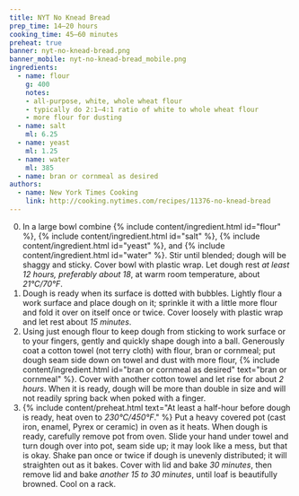 ```yaml
---
title: NYT No Knead Bread
prep_time: 14–20 hours
cooking_time: 45–60 minutes
preheat: true
banner: nyt-no-knead-bread.png
banner_mobile: nyt-no-knead-bread_mobile.png
ingredients:
  - name: flour
    g: 400
    notes:
    - all-purpose, white, whole wheat flour
    - typically do 2:1–4:1 ratio of white to whole wheat flour
    - more flour for dusting
  - name: salt
    ml: 6.25
  - name: yeast
    ml: 1.25
  - name: water
    ml: 385
  - name: bran or cornmeal as desired
authors:
  - name: New York Times Cooking
    link: http://cooking.nytimes.com/recipes/11376-no-knead-bread
---
```


0. In a large bowl combine {% include content/ingredient.html id="flour" %}, {% include content/ingredient.html id="salt" %}, {% include content/ingredient.html id="yeast" %}, and {% include content/ingredient.html id="water" %}. Stir until blended; dough will be shaggy and sticky. Cover bowl with plastic wrap. Let dough rest *at least 12 hours, preferably about 18*, at warm room temperature, about *21°C/70°F*.
0. Dough is ready when its surface is dotted with bubbles. Lightly flour a work surface and place dough on it; sprinkle it with a little more flour and fold it over on itself once or twice. Cover loosely with plastic wrap and let rest about *15 minutes*.
0. Using just enough flour to keep dough from sticking to work surface or to your fingers, gently and quickly shape dough into a ball. Generously coat a cotton towel (not terry cloth) with flour, bran or cornmeal; put dough seam side down on towel and dust with more flour, {% include content/ingredient.html id="bran or cornmeal as desired" text="bran or cornmeal" %}. Cover with another cotton towel and let rise for about *2 hours*. When it is ready, dough will be more than double in size and will not readily spring back when poked with a finger.
0. {% include content/preheat.html text="At least a half-hour before dough is ready, heat oven to *230°C/450°F*." %} Put a heavy covered pot (cast iron, enamel, Pyrex or ceramic) in oven as it heats. When dough is ready, carefully remove pot from oven. Slide your hand under towel and turn dough over into pot, seam side up; it may look like a mess, but that is okay. Shake pan once or twice if dough is unevenly distributed; it will straighten out as it bakes. Cover with lid and bake *30 minutes*, then remove lid and bake *another 15 to 30 minutes*, until loaf is beautifully browned. Cool on a rack.

